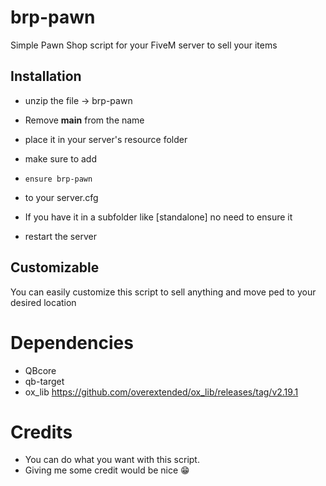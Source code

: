 # brp-pawn
Simple Pawn Shop script for your FiveM server to sell your items

## Installation

- unzip the file → brp-pawn
- Remove **main** from the name
- place it in your server's resource folder

- make sure to add
- ```
  ensure brp-pawn
  ```
- to your server.cfg
- If you have it in a subfolder like [standalone] no need to ensure it
- restart the server

## Customizable
You can easily customize this script to sell anything and move ped to your desired location

# Dependencies

- QBcore
- qb-target
- ox_lib https://github.com/overextended/ox_lib/releases/tag/v2.19.1

# Credits
- You can do what you want with this script. 
- Giving me some credit would be nice 😁

